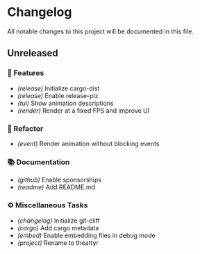 # Changelog

All notable changes to this project will be documented in this file.

## Unreleased

### 🚀 Features

- *(release)* Initialize cargo-dist
- *(release)* Enable release-plz
- *(tui)* Show animation descriptions
- *(render)* Render at a fixed FPS and improve UI

### 🚜 Refactor

- *(event)* Render animation without blocking events

### 📚 Documentation

- *(github)* Enable sponsorships
- *(readme)* Add README.md

### ⚙️ Miscellaneous Tasks

- *(changelog)* Initialize git-cliff
- *(cargo)* Add cargo metadata
- *(embed)* Enable embedding files in debug mode
- *(project)* Rename to theattyr

<!-- generated by git-cliff -->
